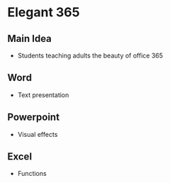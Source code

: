 # Elegant 365 

## Main Idea
* Students teaching adults the beauty of office 365

## Word
* Text presentation

## Powerpoint
* Visual effects

## Excel
* Functions